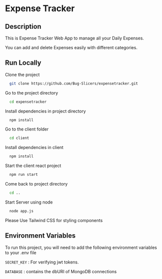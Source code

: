 # Expense Tracker

## Description

This is Expense Tracker Web App to manage all your Daily Expenses.

You can add and delete Expenses easily with different categories.

## Run Locally

Clone the project

```bash
  git clone https://github.com/Bug-Slicers/expensetracker.git
```

Go to the project directory

```bash
  cd expensetracker
```

Install dependencies in project directory

```bash
  npm install
```

Go to the client folder

```bash
  cd client
```

Install dependencies in client

```bash
  npm install
```

Start the client react project

```bash
  npm run start
```

Come back to project directory

```bash
  cd ..
```

Start Server using node

```bash
  node app.js
```

Please Use Tailwind CSS for styling components

## Environment Variables

To run this project, you will need to add the following environment variables to your .env file

`SECRET_KEY` : For verifying jwt tokens.

`DATABASE` : contains the dbURI of MongoDB connections
